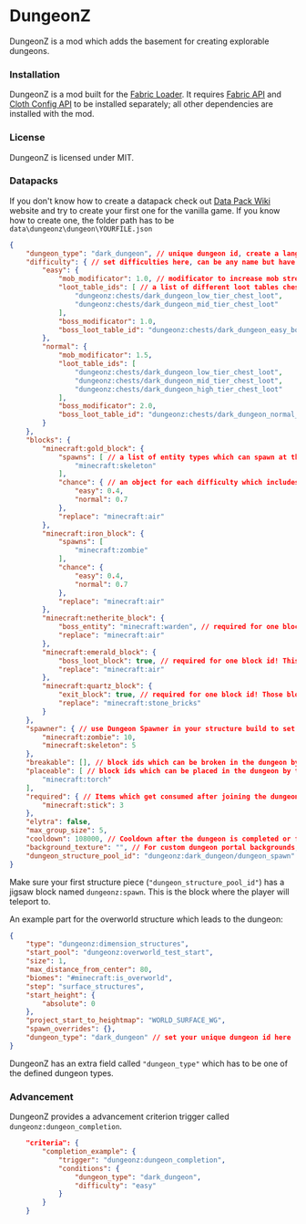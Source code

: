 # DungeonZ

DungeonZ is a mod which adds the basement for creating explorable dungeons.

### Installation

DungeonZ is a mod built for the [Fabric Loader](https://fabricmc.net/). It requires [Fabric API](https://www.curseforge.com/minecraft/mc-mods/fabric-api) and [Cloth Config API](https://www.curseforge.com/minecraft/mc-mods/cloth-config) to be installed separately; all other dependencies are installed with the mod.

### License

DungeonZ is licensed under MIT.

### Datapacks

If you don't know how to create a datapack check out [Data Pack Wiki](https://minecraft.fandom.com/wiki/Data_Pack) website and try to create your first one for the vanilla game.
If you know how to create one, the folder path has to be ```data\dungeonz\dungeon\YOURFILE.json```

```json
{
    "dungeon_type": "dark_dungeon", // unique dungeon id, create a lang file in a resource pack "dungeon.unique_id" to have proper translation
    "difficulty": { // set difficulties here, can be any name but have to get translated with a resource pack if you don't use "easy","normal","hard" or "extreme"
        "easy": {
            "mob_modificator": 1.0, // modificator to increase mob strength
            "loot_table_ids": [ // a list of different loot tables chests and barrels will get filled with
                "dungeonz:chests/dark_dungeon_low_tier_chest_loot",
                "dungeonz:chests/dark_dungeon_mid_tier_chest_loot"
            ],
            "boss_modificator": 1.0,
            "boss_loot_table_id": "dungeonz:chests/dark_dungeon_easy_boss_loot"
        },
        "normal": {
            "mob_modificator": 1.5,
            "loot_table_ids": [
                "dungeonz:chests/dark_dungeon_low_tier_chest_loot",
                "dungeonz:chests/dark_dungeon_mid_tier_chest_loot",
                "dungeonz:chests/dark_dungeon_high_tier_chest_loot"
            ],
            "boss_modificator": 2.0,
            "boss_loot_table_id": "dungeonz:chests/dark_dungeon_normal_boss_loot"
        }
    },
    "blocks": {
        "minecraft:gold_block": {
            "spawns": [ // a list of entity types which can spawn at the block positions
                "minecraft:skeleton"
            ],
            "chance": { // an object for each difficulty which includes spawn chances at the block positions
                "easy": 0.4,
                "normal": 0.7
            },
            "replace": "minecraft:air"
        },
        "minecraft:iron_block": {
            "spawns": [
                "minecraft:zombie"
            ],
            "chance": {
                "easy": 0.4,
                "normal": 0.7
            },
            "replace": "minecraft:air"
        },
        "minecraft:netherite_block": {
            "boss_entity": "minecraft:warden", // required for one block id! At this block position the boss will spawn
            "replace": "minecraft:air"
        },
        "minecraft:emerald_block": {
            "boss_loot_block": true, // required for one block id! This block will get replaced by a chest filled with the boss loot after completion
            "replace": "minecraft:air"
        },
        "minecraft:quartz_block": {
            "exit_block": true, // required for one block id! Those blocks will get replaced by the dungeon portal to get out from the dungeon after completion
            "replace": "minecraft:stone_bricks"
        }
    },
    "spawner": { // use Dungeon Spawner in your structure build to set the max spawn time for the spawner here before the spawner will automatically break
        "minecraft:zombie": 10,
        "minecraft:skeleton": 5
    },
    "breakable": [], // block ids which can be broken in the dungeon by the player
    "placeable": [ // block ids which can be placed in the dungeon by the player
        "minecraft:torch"
    ],
    "required": { // Items which get consumed after joining the dungeon
        "minecraft:stick": 3
    },
    "elytra": false,
    "max_group_size": 5,
    "cooldown": 108000, // Cooldown after the dungeon is completed or failed in ticks
    "background_texture": "", // For custom dungeon portal backgrounds, set your texture path here
    "dungeon_structure_pool_id": "dungeonz:dark_dungeon/dungeon_spawn" // Structure part which the dungeon generates start of
}
```

Make sure your first structure piece (`"dungeon_structure_pool_id"`) has a jigsaw block named `dungeonz:spawn`. This is the block where the player will teleport to.

An example part for the overworld structure which leads to the dungeon:

```json
{
    "type": "dungeonz:dimension_structures",
    "start_pool": "dungeonz:overworld_test_start",
    "size": 1,
    "max_distance_from_center": 80,
    "biomes": "#minecraft:is_overworld",
    "step": "surface_structures",
    "start_height": {
        "absolute": 0
    },
    "project_start_to_heightmap": "WORLD_SURFACE_WG",
    "spawn_overrides": {},
    "dungeon_type": "dark_dungeon" // set your unique dungeon id here
}
```

DungeonZ has an extra field called `"dungeon_type"` which has to be one of the defined dungeon types.

### Advancement

DungeonZ provides a advancement criterion trigger called `dungeonz:dungeon_completion`.

```json
    "criteria": {
        "completion_example": {
            "trigger": "dungeonz:dungeon_completion",
            "conditions": {
                "dungeon_type": "dark_dungeon",
                "difficulty": "easy"
            }
        }
    }
```
